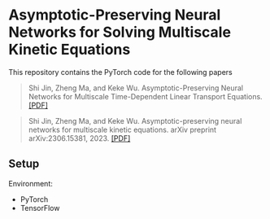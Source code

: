 # Asymptotic-Preserving Neural Networks for Solving Multiscale Kinetic Equations

This repository contains the PyTorch code for the following papers

> Shi Jin, Zheng Ma, and Keke Wu. Asymptotic-Preserving Neural Networks for Multiscale Time-Dependent Linear Transport Equations. [[PDF]](https://link.springer.com/article/10.1007/s10915-023-02100-0)  

> Shi Jin, Zheng Ma, and Keke Wu. Asymptotic-preserving neural networks for multiscale kinetic equations. arXiv preprint arXiv:2306.15381, 2023. [[PDF]](https://arxiv.org/pdf/2306.15381.pdf)

## Setup

Environment:

- PyTorch
- TensorFlow
